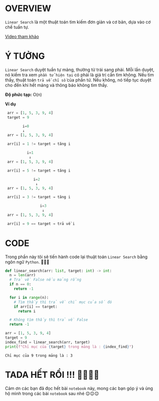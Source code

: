 # **OVERVIEW**
`Linear Search` là một thuật toán tìm kiếm đơn giản và cơ bản, dựa vào cơ chế tuần tự.

[Video tham khảo](https://www.youtube.com/watch?v=246V51AWwZM)

# **Ý TƯỞNG**
`Linear Search` duyệt tuần tự mảng, thường từ trái sang phải. Mỗi lần duyệt, nó kiểm tra xem `phần tử hiện tại` có phải là giá trị cần tìm không. Nếu tìm thấy, thuật toán `trả về chỉ số` của phần tử. Nếu không, nó tiếp tục duyệt cho đến khi hết mảng và thông báo không tìm thấy.

**Độ phức tạp:** O(n)

**Ví dụ**

```python
 arr = [1, 5, 3, 9, 4]
 target = 9
```

```python
        i=0
        ↓
 arr = [1, 5, 3, 9, 4]

 arr[i] = 1 != target → tăng i
```

```python
          i=1
           ↓
 arr = [1, 5, 3, 9, 4]

 arr[i] = 5 != target → tăng i
```

```python
             i=2
              ↓
 arr = [1, 5, 3, 9, 4]

 arr[i] = 3 != target → tăng i
```

```python
                i=3
                 ↓
 arr = [1, 5, 3, 9, 4]

 arr[i] = 9 == target → trả về i
```



# **CODE**
Trong phần này tôi sẽ tiến hành code lại thuật toán `Linear Search` bằng ngôn ngữ `Python`. 😤😤😤


```python
def linear_search(arr: list, target: int) -> int:
  n = len(arr)
  # Trả về False nếu mảng rỗng
  if n == 0:
    return -1

  for i in range(n):
    # Tìm thấy thì trả về chỉ mục của số đó
    if arr[i] == target:
      return i

  # Không tìm thấy thì trả về False
  return -1

arr = [1, 5, 3, 9, 4]
target = 9
index_find = linear_search(arr, target)
print(f"Chỉ mục của {target} trong mảng là : {index_find}")
```

    Chỉ mục của 9 trong mảng là : 3
    

# **TADA HẾT RỒI !!! 🥳🥳🥳🥳**

Cảm ơn các bạn đã đọc hết bài `notebook` này, mong các bạn góp ý và ủng hộ mình trong các bài `notebook` sau nhé 😌😌😌
